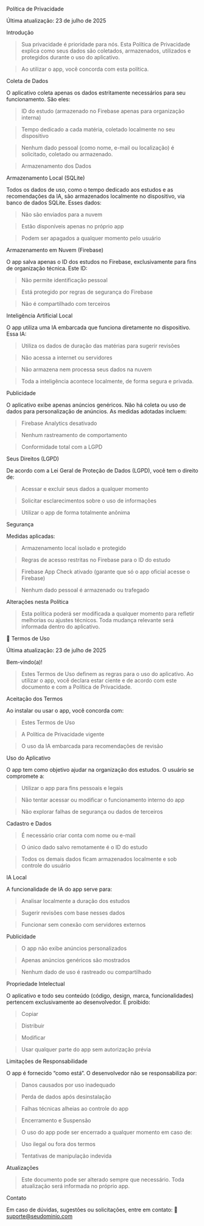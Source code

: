 Política de Privacidade

Última atualização: 23 de julho de 2025

Introdução

> Sua privacidade é prioridade para nós. Esta Política de Privacidade explica como seus dados são coletados, armazenados, utilizados e protegidos durante o uso do aplicativo.

> Ao utilizar o app, você concorda com esta política.

Coleta de Dados

O aplicativo coleta apenas os dados estritamente necessários para seu funcionamento. São eles:

> ID do estudo (armazenado no Firebase apenas para organização interna)

> Tempo dedicado a cada matéria, coletado localmente no seu dispositivo

> Nenhum dado pessoal (como nome, e-mail ou localização) é solicitado, coletado ou armazenado.

> Armazenamento dos Dados

Armazenamento Local (SQLite)

Todos os dados de uso, como o tempo dedicado aos estudos e as recomendações da IA, são armazenados localmente no dispositivo, via banco de dados SQLite. Esses dados:

> Não são enviados para a nuvem

> Estão disponíveis apenas no próprio app

> Podem ser apagados a qualquer momento pelo usuário

Armazenamento em Nuvem (Firebase)

O app salva apenas o ID dos estudos no Firebase, exclusivamente para fins de organização técnica. Este ID:

> Não permite identificação pessoal

> Está protegido por regras de segurança do Firebase

> Não é compartilhado com terceiros

Inteligência Artificial Local

O app utiliza uma IA embarcada que funciona diretamente no dispositivo. Essa IA:

> Utiliza os dados de duração das matérias para sugerir revisões

> Não acessa a internet ou servidores

> Não armazena nem processa seus dados na nuvem

> Toda a inteligência acontece localmente, de forma segura e privada.

Publicidade

O aplicativo exibe apenas anúncios genéricos. Não há coleta ou uso de dados para personalização de anúncios. As medidas adotadas incluem:

> Firebase Analytics desativado

> Nenhum rastreamento de comportamento

> Conformidade total com a LGPD

Seus Direitos (LGPD)

De acordo com a Lei Geral de Proteção de Dados (LGPD), você tem o direito de:

> Acessar e excluir seus dados a qualquer momento

> Solicitar esclarecimentos sobre o uso de informações

> Utilizar o app de forma totalmente anônima

Segurança

Medidas aplicadas:

> Armazenamento local isolado e protegido

> Regras de acesso restritas no Firebase para o ID do estudo

> Firebase App Check ativado (garante que só o app oficial acesse o Firebase)

> Nenhum dado pessoal é armazenado ou trafegado

Alterações nesta Política

> Esta política poderá ser modificada a qualquer momento para refletir melhorias ou ajustes técnicos. Toda mudança relevante será informada dentro do aplicativo.

📜 Termos de Uso

Última atualização: 23 de julho de 2025

Bem-vindo(a)!

> Estes Termos de Uso definem as regras para o uso do aplicativo. Ao utilizar o app, você declara estar ciente e de acordo com este documento e com a Política de Privacidade.

Aceitação dos Termos

Ao instalar ou usar o app, você concorda com:

> Estes Termos de Uso

> A Política de Privacidade vigente

> O uso da IA embarcada para recomendações de revisão

Uso do Aplicativo

O app tem como objetivo ajudar na organização dos estudos. O usuário se compromete a:

> Utilizar o app para fins pessoais e legais

> Não tentar acessar ou modificar o funcionamento interno do app

> Não explorar falhas de segurança ou dados de terceiros

Cadastro e Dados

> É necessário criar conta com nome ou e-mail

> O único dado salvo remotamente é o ID do estudo

> Todos os demais dados ficam armazenados localmente e sob controle do usuário

IA Local

A funcionalidade de IA do app serve para:

> Analisar localmente a duração dos estudos

> Sugerir revisões com base nesses dados

> Funcionar sem conexão com servidores externos

Publicidade

> O app não exibe anúncios personalizados

> Apenas anúncios genéricos são mostrados

> Nenhum dado de uso é rastreado ou compartilhado

Propriedade Intelectual

O aplicativo e todo seu conteúdo (código, design, marca, funcionalidades) pertencem exclusivamente ao desenvolvedor. É proibido:

> Copiar

> Distribuir

> Modificar

> Usar qualquer parte do app sem autorização prévia

Limitações de Responsabilidade

O app é fornecido “como está”. O desenvolvedor não se responsabiliza por:

> Danos causados por uso inadequado

> Perda de dados após desinstalação

> Falhas técnicas alheias ao controle do app

> Encerramento e Suspensão

> O uso do app pode ser encerrado a qualquer momento em caso de:

> Uso ilegal ou fora dos termos

> Tentativas de manipulação indevida

Atualizações

> Este documento pode ser alterado sempre que necessário. Toda atualização será informada no próprio app.

Contato

Em caso de dúvidas, sugestões ou solicitações, entre em contato:
📧 suporte@seudominio.com
